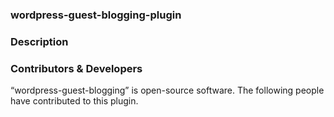 ### wordpress-guest-blogging-plugin


### Description



### Contributors & Developers
“wordpress-guest-blogging” is open-source software. The following people have contributed to this plugin.
